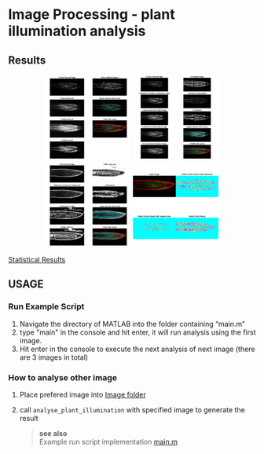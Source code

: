 # Image Processing - plant illumination analysis

## Results

<p align="center" float="left">
  <img src="Report/Attachments/stackninja1_method1.jpg" width="174"/>
  <img src="Report/Attachments/stackninja1_method2.jpg" width="174"/>
  <img src="Report/Attachments/stackninja1_method3.jpg" width="174"/>
  <img src="Report/Attachments/stackninja1_result.jpg" width="174"/>
</p>

[Statistical Results](Report/Attachments/stackninja1_statistic.txt)

## USAGE
### Run Example Script 
1. Navigate the directory of MATLAB into the folder containing “main.m”
2. type "main" in the console and hit enter, it will run analysis using the first image.
3. Hit enter in the console to execute the next analysis of next image (there are 3 images in total)
### How to analyse other image
1. Place prefered image into [Image folder](Images)
2. call ``analyse_plant_illumination`` with specified image to generate the result

    > **see also**   
    > Example run script implementation [main.m](main.m)

